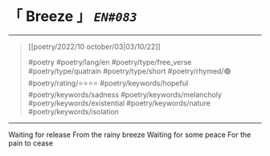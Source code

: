 # &#12300; Breeze &#12301; *`EN#083`*

---

> [[poetry/2022/10 october/03|03/10/22]]
> 
> #poetry 
> #poetry/lang/en 
> #poetry/type/free_verse #poetry/type/quatrain #poetry/type/short 
> #poetry/rhymed/🟢 
> #poetry/rating/⭐⭐⭐⭐ 
> #poetry/keywords/hopeful #poetry/keywords/sadness #poetry/keywords/melancholy #poetry/keywords/existential #poetry/keywords/nature #poetry/keywords/isolation 

---

Waiting for release
From the rainy breeze
Waiting for some peace
For the pain to cease